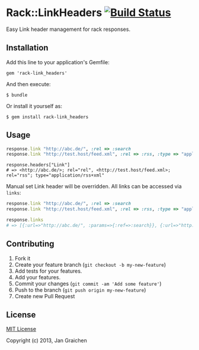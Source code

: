 # Rack::LinkHeaders [![Build Status](https://travis-ci.org/jgraichen/rack-link_headers.png?branch=master)](https://travis-ci.org/jgraichen/rack-link_headers)

Easy Link header management for rack responses.

## Installation

Add this line to your application's Gemfile:

    gem 'rack-link_headers'

And then execute:

    $ bundle

Or install it yourself as:

    $ gem install rack-link_headers

## Usage

```ruby
response.link "http://abc.de/", :rel => :search
response.link "http://test.host/feed.xml", :rel => :rss, :type => "application/rss+xml"
```
```
response.headers["Link"]
# => <http://abc.de/>; rel="rel", <http://test.host/feed.xml>; rel="rss"; type="application/rss+xml"
```

Manual set Link header will be overridden. All links can be
accessed via `links`:

```ruby
response.link "http://abc.de/", :rel => :search
response.link "http://test.host/feed.xml", :rel => :rss, :type => "application/rss+xml"

response.links
# => [{:url=>"http://abc.de/", :params=>{:ref=>:search}}, {:url=>"http://test.host/feed.xml", :params=>{:rel=>:rss, :type=>"application/rss+xml"}}]
```

## Contributing

1. Fork it
2. Create your feature branch (`git checkout -b my-new-feature`)
3. Add tests for your features.
4. Add your features.
5. Commit your changes (`git commit -am 'Add some feature'`)
6. Push to the branch (`git push origin my-new-feature`)
7. Create new Pull Request

## License

[MIT License](http://www.opensource.org/licenses/mit-license.php)

Copyright (c) 2013, Jan Graichen
